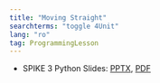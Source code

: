```yaml
---
title: "Moving Straight"
searchterms: "toggle 4Unit"
lang: "ro"
tag: ProgrammingLesson
---
```

 <ul>

 <li class="ng-binding">SPIKE 3 Python Slides:
 <a href="PyProgrammingLessons/SP3MovingStraightPython (rom).pptx">PPTX</a>,
 <a href="PyProgrammingLessons/SP3MovingStraightPython (rom).pdf">PDF</a>
 </li>
 </ul>
